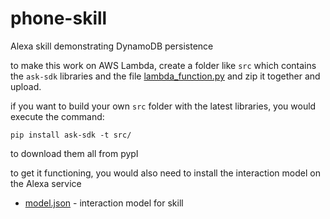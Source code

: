 # phone-skill
Alexa skill demonstrating DynamoDB persistence

to make this work on AWS Lambda, create a folder like `src` which contains the `ask-sdk` libraries and the file [lambda_function.py](lambda_function.py) and zip it together and upload.

if you want to build your own `src` folder with the latest libraries, you would execute the command:
```
pip install ask-sdk -t src/
```
to download them all from pypI

to get it functioning, you would also need to install the interaction model on the Alexa service
* [model.json](model.json/) - interaction model for skill
